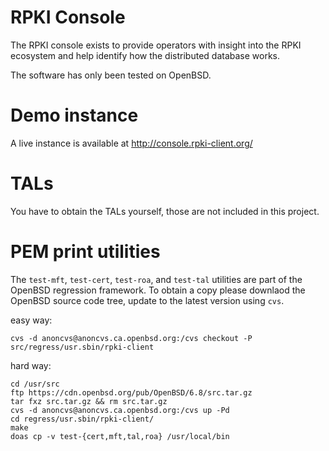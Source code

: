 RPKI Console
============

The RPKI console exists to provide operators with insight into the RPKI
ecosystem and help identify how the distributed database works.

The software has only been tested on OpenBSD.

Demo instance
=============

A live instance is available at http://console.rpki-client.org/

TALs
====
You have to obtain the TALs yourself, those are not included in this project.

PEM print utilities
===================

The `test-mft`, `test-cert`, `test-roa`, and `test-tal` utilities are part of the
OpenBSD regression framework. To obtain a copy please downlaod the OpenBSD source
code tree, update to the latest version using `cvs`.

easy way:

```
cvs -d anoncvs@anoncvs.ca.openbsd.org:/cvs checkout -P src/regress/usr.sbin/rpki-client
```

hard way:

```
cd /usr/src
ftp https://cdn.openbsd.org/pub/OpenBSD/6.8/src.tar.gz
tar fxz src.tar.gz && rm src.tar.gz
cvs -d anoncvs@anoncvs.ca.openbsd.org:/cvs up -Pd
cd regress/usr.sbin/rpki-client/
make
doas cp -v test-{cert,mft,tal,roa} /usr/local/bin
```

